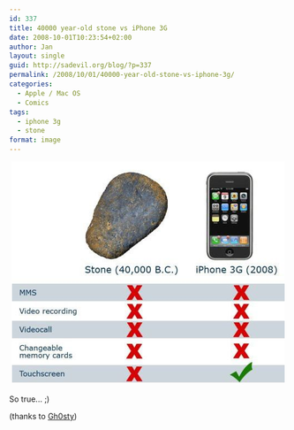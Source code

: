 ```yaml
---
id: 337
title: 40000 year-old stone vs iPhone 3G
date: 2008-10-01T10:23:54+02:00
author: Jan
layout: single
guid: http://sadevil.org/blog/?p=337
permalink: /2008/10/01/40000-year-old-stone-vs-iphone-3g/
categories:
  - Apple / Mac OS
  - Comics
tags:
  - iphone 3g
  - stone
format: image
---
```

<center>
  <img src="/assets/images/2008/10/stone-vs-iphone.png" alt="rock vs iphone" />
</center>

So true... ;)

(thanks to <a href="http://blog.ghosty.be/" target="_blank">Gh0sty</a>)